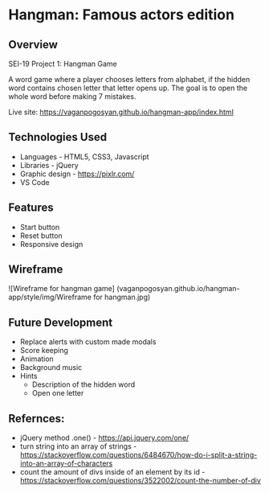 # Hangman: Famous actors edition

## Overview
SEI-19 Project 1: Hangman Game

A word game where a player chooses letters from alphabet, if the hidden word contains chosen letter that letter opens up. The goal is to open the whole word before making 7 mistakes.

Live site: https://vaganpogosyan.github.io/hangman-app/index.html

## Technologies Used
* Languages - HTML5, CSS3, Javascript
* Libraries - jQuery
* Graphic design - https://pixlr.com/
* VS Code

## Features

* Start button
* Reset button
* Responsive design

## Wireframe
![Wireframe for hangman game]
(vaganpogosyan.github.io/hangman-app/style/img/Wireframe for hangman.jpg)


## Future Development
- Replace alerts with custom made modals
- Score keeping
- Animation
- Background music
- Hints
  - Description of the hidden word
  - Open one letter

## Refernces:
* jQuery method .one() - https://api.jquery.com/one/
* turn string into an array of strings - https://stackoverflow.com/questions/6484670/how-do-i-split-a-string-into-an-array-of-characters
* count the amount of divs inside of an element by its id - https://stackoverflow.com/questions/3522002/count-the-number-of-div
